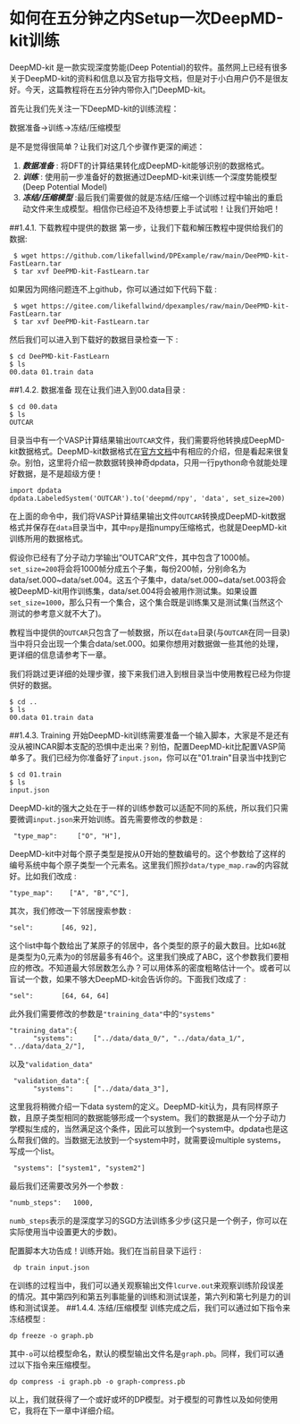 # 如何在五分钟之内Setup一次DeepMD-kit训练
DeepMD-kit 是一款实现深度势能(Deep Potential)的软件。虽然网上已经有很多关于DeepMD-kit的资料和信息以及官方指导文档，但是对于小白用户仍不是很友好。今天，这篇教程将在五分钟内带你入门DeepMD-kit。

首先让我们先关注一下DeepMD-kit的训练流程：

数据准备->训练->冻结/压缩模型

是不是觉得很简单？让我们对这几个步骤作更深的阐述：

1. ***数据准备*** : 将DFT的计算结果转化成DeepMD-kit能够识别的数据格式。
2. ***训练*** : 使用前一步准备好的数据通过DeepMD-kit来训练一个深度势能模型(Deep Potential Model)
3. ***冻结/压缩模型*** :最后我们需要做的就是冻结/压缩一个训练过程中输出的重启动文件来生成模型。相信你已经迫不及待想要上手试试啦！让我们开始吧！

##1.4.1. 下载教程中提供的数据
第一步，让我们下载和解压教程中提供给我们的数据:

	 $ wget https://github.com/likefallwind/DPExample/raw/main/DeePMD-kit-FastLearn.tar
	 $ tar xvf DeePMD-kit-FastLearn.tar
如果因为网络问题连不上github，你可以通过如下代码下载 :

	 $ wget https://gitee.com/likefallwind/dpexamples/raw/main/DeePMD-kit-FastLearn.tar
	 $ tar xvf DeePMD-kit-FastLearn.tar
 然后我们可以进入到下载好的数据目录检查一下 :

	$ cd DeePMD-kit-FastLearn
	$ ls
	00.data 01.train data
##1.4.2. 数据准备
现在让我们进入到00.data目录 :

	$ cd 00.data
	$ ls
	OUTCAR
目录当中有一个VASP计算结果输出`OUTCAR`文件，我们需要将他转换成DeepMD-kit数据格式。DeepMD-kit数据格式在[官方文档](https://deepmd.readthedocs.io/)中有相应的介绍，但是看起来很复杂。别怕，这里将介绍一款数据转换神奇dpdata，只用一行python命令就能处理好数据，是不是超级方便！

	import dpdata
	dpdata.LabeledSystem('OUTCAR').to('deepmd/npy', 'data', set_size=200)
在上面的命令中，我们将VASP计算结果输出文件`OUTCAR`转换成DeepMD-kit数据格式并保存在`data`目录当中，其中`npy`是指numpy压缩格式，也就是DeepMD-kit训练所用的数据格式。

假设你已经有了分子动力学输出“OUTCAR”文件，其中包含了1000帧。`set_size=200`将会将1000帧分成五个子集，每份200帧，分别命名为data/set.000~data/set.004。这五个子集中，data/set.000~data/set.003将会被DeepMD-kit用作训练集，data/set.004将会被用作测试集。如果设置`set_size=1000`，那么只有一个集合，这个集合既是训练集又是测试集(当然这个测试的参考意义就不大了)。

教程当中提供的`OUTCAR`只包含了一帧数据，所以在`data`目录(与`OUTCAR`在同一目录)当中将只会出现一个集合data/set.000。如果你想用对数据做一些其他的处理，更详细的信息请参考下一章。

我们将跳过更详细的处理步骤，接下来我们进入到根目录当中使用教程已经为你提供好的数据。

	$ cd ..
	$ ls
	00.data 01.train data
##1.4.3. Training
开始DeepMD-kit训练需要准备一个输入脚本，大家是不是还有没从被INCAR脚本支配的恐惧中走出来？别怕，配置DeepMD-kit比配置VASP简单多了。我们已经为你准备好了`input.json`，你可以在"01.train"目录当中找到它

	$ cd 01.train
	$ ls
	input.json
DeepMD-kit的强大之处在于一样的训练参数可以适配不同的系统，所以我们只需要微调`input.json`来开始训练。首先需要修改的参数是 :

	 "type_map":     ["O", "H"],
DeepMD-kit中对每个原子类型是按从0开始的整数编号的。这个参数给了这样的编号系统中每个原子类型一个元素名。这里我们照抄`data/type_map.raw`的内容就好。比如我们改成 :

	"type_map":    ["A", "B","C"],
其次，我们修改一下邻居搜索参数 :

	"sel":       [46, 92],
这个list中每个数给出了某原子的邻居中，各个类型的原子的最大数目。比如`46`就是类型为0,元素为`O`的邻居最多有46个。这里我们换成了ABC，这个参数我们要相应的修改。不知道最大邻居数怎么办？可以用体系的密度粗略估计一个。或者可以盲试一个数，如果不够大DeepMD-kit会告诉你的。下面我们改成了 :

	"sel":       [64, 64, 64]
此外我们需要修改的参数是`"training_data"`中的`"systems"`

	"training_data":{
          "systems":     ["../data/data_0/", "../data/data_1/", "../data/data_2/"],
以及`"validation_data"`

	 "validation_data":{
          "systems":     ["../data/data_3"],
这里我将稍微介绍一下data system的定义。DeepMD-kit认为，具有同样原子数，且原子类型相同的数据能够形成一个system。我们的数据是从一个分子动力学模拟生成的，当然满足这个条件，因此可以放到一个system中。dpdata也是这么帮我们做的。当数据无法放到一个system中时，就需要设multiple systems，写成一个list。

	 "systems": ["system1", "system2"]
最后我们还需要改另外一个参数 :

	"numb_steps":   1000,
`numb_steps`表示的是深度学习的SGD方法训练多少步(这只是一个例子，你可以在实际使用当中设置更大的步数)。

配置脚本大功告成！训练开始。我们在当前目录下运行 :

	 dp train input.json
在训练的过程当中，我们可以通关观察输出文件`lcurve.out`来观察训练阶段误差的情况。其中第四列和第五列事能量的训练和测试误差，第六列和第七列是力的训练和测试误差。
##1.4.4. 冻结/压缩模型
训练完成之后，我们可以通过如下指令来冻结模型 :

	dp freeze -o graph.pb
其中`-o`可以给模型命名，默认的模型输出文件名是`graph.pb`。同样，我们可以通过以下指令来压缩模型。

	dp compress -i graph.pb -o graph-compress.pb
以上，我们就获得了一个或好或坏的DP模型。对于模型的可靠性以及如何使用它，我将在下一章中详细介绍。
